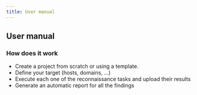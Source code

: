 ```yaml
---
title: User manual
---
```


## User manual

### How does it work

- Create a project from scratch or using a template.
- Define your target (hosts, domains, ...)
- Execute each one of the reconnaissance tasks and upload their results
- Generate an automatic report for all the findings

